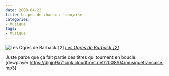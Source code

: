 ```yaml
---
date: 2008-04-22
title: Un peu de chanson française
categories:
- Musique
tags:
- Musique
---
```

<img src="https://farm1.static.flickr.com/197/475402599_b4348ae9b6.jpg" alt="Les Ogres de Barback [2]" />
<em><a title="photo sharing" href="https://www.flickr.com/photos/cabarousse/475402599/">Les Ogres de Barback [2]</a></em>

Juste parce que ça fait partie des titres qui tournent en boucle.
[dewplayer:https://dlgjp9x71cipk.cloudfront.net/2008/04/musiquefrancaise.mp3]
